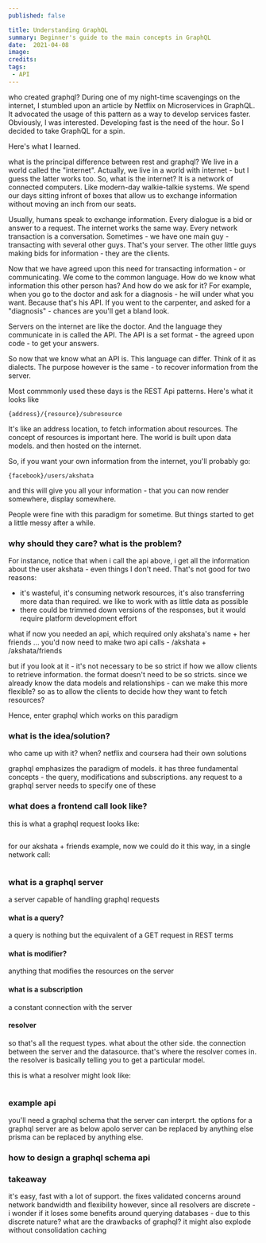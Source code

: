 ```yaml
---
published: false

title: Understanding GraphQL
summary: Beginner's guide to the main concepts in GraphQL
date:  2021-04-08
image:
credits:
tags:
 - API
---
```


<why is graphql gaining popularity>
who created graphql?
During one of my night-time scavengings on the internet, I stumbled upon an article by Netflix on Microservices in GraphQL. It advocated the usage of this pattern as a way to develop services faster. Obviously, I was interested. Developing fast is the need of the hour. So I decided to take GraphQL for a spin.

Here's what I learned.

<which companies are using it>


<how much network bandwidth does it save>

<rest api primer>
what is the principal difference between rest and graphql?
We live in a world called the "internet". Actually, we live in a world with internet - but I guess the latter works too. So, what is the internet? It is a network of connected computers. Like modern-day walkie-talkie systems. We spend our days sitting infront of boxes that allow us to exchange information without moving an inch from our seats.

Usually, humans speak to exchange information. Every dialogue is a bid or answer to a request. The internet works the same way. Every network transaction is a conversation. Sometimes - we have one main guy - transacting with several other guys. That's your server. The other little guys making bids for information - they are the clients.

Now that we have agreed upon this need for transacting information - or communicating. We come to the common language. How do we know what information this other person has? And how do we ask for it? For example, when you go to the doctor and ask for a diagnosis - he will under what you want. Because that's his API. If you went to the carpenter, and asked for a "diagnosis" - chances are you'll get a bland look.

Servers on the internet are like the doctor. And the language they communicate in is called the API. The API is a set format - the agreed upon code - to get your answers.

So now that we know what an API is. This language can differ. Think of it as dialects. The purpose however is the same - to recover information from the server.

Most commmonly used these days is the REST Api patterns. Here's what it looks like

`{address}/{resource}/subresource`

It's like an address location, to fetch information about resources. The concept of resources is important here. The world is built upon data models. and then hosted on the internet.

So, if you want your own information from the internet,
you'll probably go:

`{facebook}/users/akshata`

and this will give you all your information - that you can now render somewhere, display somewhere.

People were fine with this paradigm for sometime. But things started to get a little messy after a while.


### why should they care? what is the problem?

For instance, notice that when i call the api above, i get all the information about the user akshata - even things I don't need. That's not good for two reasons:
- it's wasteful, it's consuming network resources, it's also transferring more data than required. we like to work with as little data as possible
- there could be trimmed down versions of the responses, but it would require platform development effort

what if now you needed an api, which required only akshata's name + her friends ... you'd now need to make two api calls - /akshata + /akshata/friends

but if you look at it - it's not necessary to be so strict if how we allow clients to retrieve information. the format doesn't need to be so stricts. since we already know the data models and relationships - can we make this more flexible? so as to allow the clients to decide how they want to fetch resources?

Hence, enter graphql which works on this paradigm

### what is the idea/solution?
who came up with it? when?
netflix and coursera had their own solutions

graphql emphasizes the paradigm of models. it has three fundamental concepts - the query, modifications and subscriptions. any request to a graphql server needs to specify one of these

### what does a frontend call look like?

this is what a graphql request looks like:

```
```

for our akshata + friends example, now we could do it this way, in a single network call:

```
```

### what is a graphql server
a server capable of handling graphql requests

#### what is a query?
a query is nothing but the equivalent of a GET request in REST terms

#### what is modifier?
anything that modifies the resources on the server

#### what is a subscription
a constant connection with the server

#### resolver
so that's all the request types. what about the other side. the connection between the server and the datasource. that's where the resolver comes in. the resolver is basically telling you to get a particular model.

this is what a resolver might look like:
```
```

### example api

you'll need a graphql schema that the server can interprt. the options for a graphql server are as below
apolo server can be replaced by anything else
prisma can be replaced by anything else.

### how to design a graphql schema api

### takeaway

it's easy, fast with a lot of support. the fixes validated concerns around network bandwidth and flexibility
however, since all resolvers are discrete - i wonder if it loses some benefits around querying databases - due to this discrete nature?
what are the drawbacks of graphql?
it might also explode without consolidation
caching
